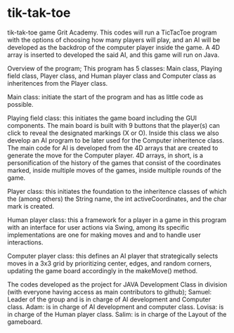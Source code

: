# tik-tak-toe
tik-tak-toe game Grit Academy.
This codes will run a TicTacToe program with the options of choosing how many players will play, and an AI will be developed as the backdrop of the computer player inside the game. A 4D array is inserted to developed the said AI, and this game will run on Java.

Overview of the program;
This program has 5 classes: Main class, Playing field class, Player class, and Human player class and Computer class as inheritences from the Player class.


Main class: initiate the start of the program and has as little code as possible.

Playing field class: this initiates the game board including the GUI components. The main board is built with 9 buttons that the player(s) can click to reveal the designated markings (X or O). Inside this class we also develop an AI program to be later used for the Computer inheritence class. The main code for AI is developed from the 4D arrays that are created to generate the move for the Computer player. 4D arrays, in short, is a personification of the history of the games that consist of the coordinates marked, inside multiple moves of the games, inside multiple rounds of the game.

Player class: this initiates the foundation to the inheritence classes of which the (among others) the String name, the int activeCoordinates, and the char mark is created.

Human player class: this a framework for a player in a game in this program with an interface for user actions via Swing, among its specific implementations are one for making moves and and to handle user interactions.

Computer player class: this defines an AI player that strategically selects moves in a 3x3 grid by prioritizing center, edges, and random corners, updating the game board accordingly in the makeMove() method.


The codes developed as the project for JAVA Development Class in division (with everyone having access as main contributors to github);
Samuel: Leader of the group and is in charge of AI development and Computer class.
Adam: is in charge of AI development and computer class.
Lovisa: is in charge of the Human player class.
Salim: is in charge of the Layout of the gameboard.
